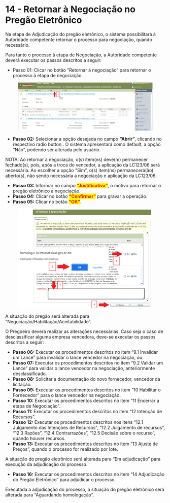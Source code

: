 # 14 - Retornar à Negociação no Pregão Eletrônico

Na etapa de Adjudicação do pregão eletrônico, o sistema possibilitará à Autoridade competente retornar o processo para negociação, quando necessário.&#x20;

Para tanto o processo à etapa de Negociação, a Autoridade competente deverá executar os passos descritos a seguir:

* Passo 01: Clicar no botão “Retornar à negociação” para retornar o processo à etapa de negociação.

<figure><img src="../../.gitbook/assets/image (25).png" alt=""><figcaption></figcaption></figure>

* **Passo 02:** Selecionar a opção desejada no campo **“Abrir”**, clicando no respectivo radio button . O sistema apresentará como default, a opção “Não”, podendo ser alterada pelo usuário.

NOTA: Ao retornar à negociação, o(s) item(ns) deve(m) permanecer fechado(s), pois, após a troca do vencedor, a aplicação da LC123/06 será necessária. Ao escolher a opção "Sim", o(s) item(ns) permanecerá(ão) aberto(s), não sendo necessária a negociação e aplicação da LC123/06.

* **Passo 03:** Informar no campo <mark style="color:red;">**“Justificativa”**</mark>, o motivo para retornar o pregão eletrônico à negociação.&#x20;
* **Passo 04:** Clicar no botão <mark style="color:red;">**“Confirmar”**</mark> para gravar a operação.&#x20;
* **Passo 05:** Clicar no botão <mark style="color:red;">**“OK”**</mark>.

<figure><img src="../../.gitbook/assets/image (26).png" alt=""><figcaption></figcaption></figure>

A situação do pregão será alterada para “Negociação/Habilitação/Aceitabilidade”.&#x20;

O Pregoeiro deverá realizar as alterações necessárias. Caso seja o caso de desclassificar alguma empresa vencedora, deve-se executar os passos descritos a seguir:

* **Passo 06:** Executar os procedimentos descritos no item “9.1 Invalidar um Lance” para invalidar o lance vencedor na negociação, ou&#x20;
* **Passo 07:** Executar os procedimentos descritos no item “9.2 Validar um Lance” para validar o lance vencedor na negociação, anteriormente desclassificado.&#x20;
* **Passo 08:** Solicitar a documentação do novo fornecedor, vencedor da licitação.&#x20;
* **Passo 09:** Executar os procedimentos descritos no item “10 Habilitar o Fornecedor” para o lance vencedor na negociação.&#x20;
* **Passo 10:** Executar os procedimentos descritos no item “11 Encerrar a etapa de Negociação”.&#x20;
* **Passo 11:** Executar os procedimentos descritos no item “12 Intenção de Recursos”.&#x20;
* **Passo 12:** Executar os procedimentos descritos nos itens “12.1 Julgamento das Intenções de Recursos”, “12.2 Julgamento de recursos”, “12.3 Razões”, “12.4 Contrarrazões”, “12.5 Decisão sobre o recurso”, quando houver recursos.&#x20;
* **Passo 13:** Executar os procedimentos descritos no item “13 Ajuste de Preços”, quando o processo for realizado por lote.

A situação do pregão eletrônico será alterada para “Em adjudicação” para execução da adjudicação do processo.

* **Passo 16:** Executar os procedimentos descritos no item “14 Adjudicação do Pregão Eletrônico” para adjudicar o processo.

Executada a adjudicação do processo, a situação do pregão eletrônico será alterada para “Aguardando homologação”.
